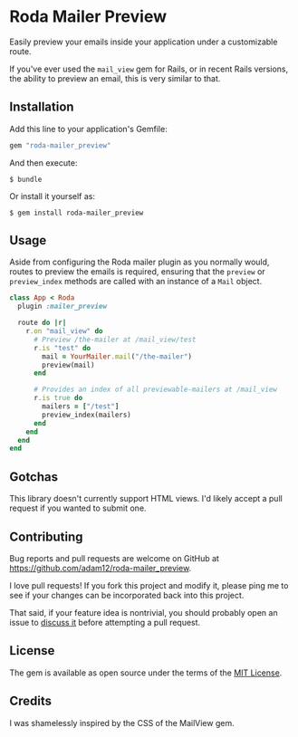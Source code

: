 # Roda Mailer Preview

Easily preview your emails inside your application under a customizable route.

If you've ever used the `mail_view` gem for Rails, or in recent Rails versions,
the ability to preview an email, this is very similar to that.

## Installation

Add this line to your application's Gemfile:

```ruby
gem "roda-mailer_preview"
```

And then execute:

    $ bundle

Or install it yourself as:

    $ gem install roda-mailer_preview

## Usage

Aside from configuring the Roda mailer plugin as you normally would, routes to preview the emails
is required, ensuring that the `preview` or `preview_index` methods are called with an instance of
a `Mail` object.

```ruby
class App < Roda
  plugin :mailer_preview

  route do |r|
    r.on "mail_view" do
      # Preview /the-mailer at /mail_view/test
      r.is "test" do
        mail = YourMailer.mail("/the-mailer")
        preview(mail)
      end

      # Provides an index of all previewable-mailers at /mail_view
      r.is true do
        mailers = ["/test"]
        preview_index(mailers)
      end
    end
  end
end
```

## Gotchas

This library doesn't currently support HTML views. I'd likely accept a pull request if you wanted to
submit one.

## Contributing

Bug reports and pull requests are welcome on GitHub at https://github.com/adam12/roda-mailer_preview.

I love pull requests! If you fork this project and modify it, please ping me to see
if your changes can be incorporated back into this project.

That said, if your feature idea is nontrivial, you should probably open an issue to
[discuss it](http://www.igvita.com/2011/12/19/dont-push-your-pull-requests/)
before attempting a pull request.

## License

The gem is available as open source under the terms of the [MIT License](http://opensource.org/licenses/MIT).

## Credits

I was shamelessly inspired by the CSS of the MailView gem.
